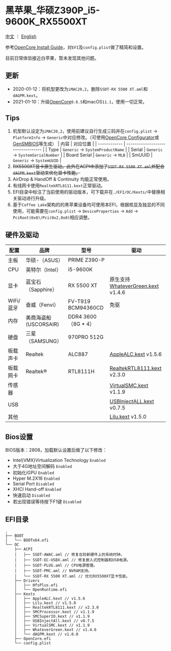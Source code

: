 # 黑苹果_华硕Z390P_i5-9600K_RX5500XT
[中文](https://github.com/vastxie/ASUS-PRIME-Z390-P_i5-9600K_RX5500XT/blob/main/README.md)  ｜ [English](https://github.com/vastxie/ASUS-PRIME-Z390-P_i5-9600K_RX5500XT/blob/main/README-EN.md)

参考[OpenCore Install Guide](https://dortania.github.io/OpenCore-Install-Guide/)，对`EFI`及`config.plist`做了精简和设置。

目前日常体验接近白苹果，暂未发现其他问题。

## 更新
+ 2020-01-12：将机型更改为`iMAC20,2`，删除`SSDT-RX 5500 XT.aml`和`dAGPM.kext`。
+ 2021-01-10：升级[OpenCore](https://github.com/acidanthera/OpenCorePkg/releases)`0.6.5`和macOS`11.1`，使用一切正常。

## Tips
1. 机型默认设定为`iMAC20,2`，使用前建议自行生成三码并在`config.plist` -> `PlatformInfo` -> `Generic`中对应修改。（可使用[OpenCore Configurator](https://github.com/vastxie/ASUS-PRIME-Z390-P_i5-9600K_RX5500XT/blob/main/OCC/OCC.zip)或[GenSMBIOS](https://github.com/corpnewt/GenSMBIOS)等生成）
   | 内容         | 对应位置                          |
   | ------------ | --------------------------------- |
   | Type         | `Generic` -> `SystemProductName`  |
   | Serial       | `Generic` -> `SystemSerialNumber` |
   | Board Serial | `Generic` -> `MLB`                |
   | SmUUID       | `Generic` -> `SystemUUID`         |
2. ~~RX5500XT显卡原生驱动。此外在ACPI中添加了`SSDT-RX 5500 XT.aml`并配合`dAGPM.kext`驱动来优化显卡性能。~~
3. AirDrop & HandOff & Continuity 均能正常使用。
4. 有线网卡使用`RealtekRTL8111.kext`正常驱动。
5. EFI目录中标注了当前使用的驱动版本，可下载并在`./EFI/OC/Kexts/`中替换相关驱动进行升级。
6. 基于`Coffee Lake`架构的的黑苹果设备均可使用本EFI，根据核显及独显的不同使用，可能需要在`config.plist` -> `DeviceProperties` -> `Add` -> `PciRoot(0x0)/Pci(0x2,0x0)`相应调整。

## 硬件及驱动
| 配置      | 品牌                  | 型号                | 驱动                                                                                        |
| --------- | --------------------- | ------------------- | ------------------------------------------------------------------------------------------- |
| 主板      | 华硕-（ASUS）         | PRIME Z390-P        |                                                                                             |
| CPU       | 英特尔（Intel）       | i5-9600K            |                                                                                             |
| 显卡      | 蓝宝石（Sapphire）    | RX 5500 XT          | 原生支持 [WhateverGreen.kext](https://github.com/acidanthera/whatevergreen/releases) v1.4.6 |
| WiFi/蓝牙 | 奋威（Fenvi）         | FV-T919 BCM94360CD  | 免驱                                                                                        |
| 内存      | 美商海盗船(USCORSAIR) | DDR4 3600（8G * 4） |                                                                                             |
| 硬盘      | 三星（SAMSUNG）       | 970PRO 512G         |
| 板载声卡  | Realtek               | ALC887              | [AppleALC.kext](https://github.com/acidanthera/AppleALC/releases) v1.5.6                    |
| 板载网卡  | Realtek®              | RTL8111H            | [RealtekRTL8111.kext](https://github.com/Mieze/RTL8111_driver_for_OS_X/releases) v2.3.0     |
| 传感器    |                       |                     | [VirtualSMC.kext](https://github.com/acidanthera/virtualsmc/releases) v1.1.9                |
| USB       |                       |                     | [USBInjectALL.kext](https://github.com/Sniki/OS-X-USB-Inject-All/releases) v0.7.5           |
| 其他      |                       |                     | [Lilu.kext](https://github.com/acidanthera/Lilu/releases) v1.5.0                            |

## Bios设置
BIOS版本：2808，加载默认设置后做了以下修改：
+ Intel(VMX)Virtualization Technology `Enabled`
+ 大于4G地址空间解码 `Enabled`
+ 初始化iGPU `Enabled`
+ Hyper M.2X16 `Enabled`
+ Serial Port `Disabled`
+ XHCI Hand-off `Enabled`
+ 快速启动 `Disabled`
+ 若出现错误等待按下F1键 `Disabled`

## EFI目录
```
.
├── BOOT
│   └── BOOTx64.efi
└── OC
    ├── ACPI
    │   ├── SSDT-AWAC.aml // 修复在较新硬件上的系统时钟。
    │   ├── SSDT-EC-USBX.aml // 修复嵌入式控制器和USB电源。
    │   ├── SSDT-PLUG.aml // CPU电源管理。
    │   ├── SSDT-PMC.aml // NVRAM支持。
    │   └── SSDT-RX 5500 XT.aml // 优化RX5500XT显卡性能。
    ├── Drivers
    │   ├── HfsPlus.efi
    │   └── OpenRuntime.efi
    ├── Kexts
    │   ├── AppleALC.kext // v1.5.6
    │   ├── Lilu.kext // v1.5.0
    │   ├── RealtekRTL8111.kext // v2.3.0
    │   ├── SMCProcessor.kext // v1.1.9
    │   ├── SMCSuperIO.kext // v1.1.9
    │   ├── USBInjectAll.kext // v0.7.5
    │   ├── VirtualSMC.kext // v1.1.9
    │   ├── WhateverGreen.kext // v1.4.6
    │   └── dAGPM.kext // v1.0.0
    ├── OpenCore.efi
    └── config.plist
```

